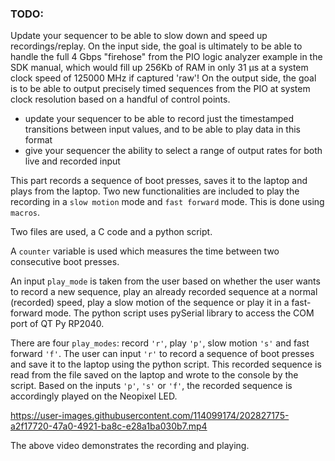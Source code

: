 ### TODO:

Update your sequencer to be able to slow down and speed up recordings/replay. On the input side, the goal is ultimately to be able to handle the full 4 Gbps "firehose" from the PIO logic analyzer example in the SDK manual, which would fill up 256Kb of RAM in only 31 µs at a system clock speed of 125000 MHz if captured 'raw'! On the output side, the goal is to be able to output precisely timed sequences from the PIO at system clock resolution based on a handful of control points.

- update your sequencer to be able to record just the timestamped transitions between input values, and to be able to play data in this format
- give your sequencer the ability to select a range of output rates for both live and recorded input


This part records a sequence of boot presses, saves it to the laptop and plays from the laptop. Two new functionalities are included to play the recording in a `slow motion` mode and `fast forward` mode. This is done using `macros`.

Two files are used, a C code and a python script. 

A `counter` variable is used which measures the time between two consecutive boot presses. 

An input `play_mode` is taken from the user based on whether the user wants to record a new sequence, play an already recorded sequence at a normal (recorded) speed, play a slow motion of the sequence or play it in a fast-forward mode. The python script uses pySerial library to access the COM port of QT Py RP2040. 

There are four `play_modes`: record `'r'`, play `'p'`, slow motion `'s'` and fast forward `'f'`. The user can input `'r'` to record a sequence of boot presses and save it to the laptop using the python script. This recorded sequence is read from the file saved on the laptop and wrote to the console by the script. Based on the inputs  `'p'`, `'s'` or `'f'`, the recorded sequence is accordingly played on the Neopixel LED. 


https://user-images.githubusercontent.com/114099174/202827175-a2f17720-47a0-4921-ba8c-e28a1ba030b7.mp4


The above video demonstrates the recording and playing.
